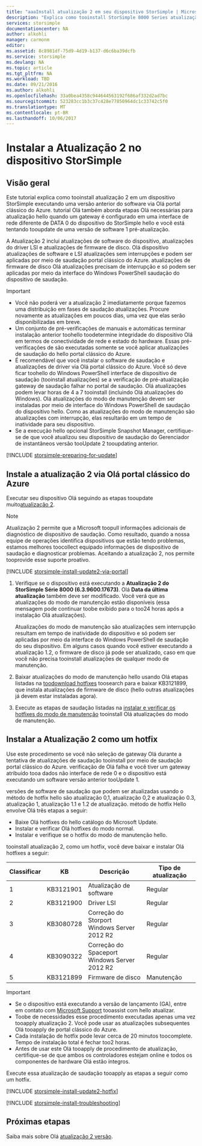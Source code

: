 ```yaml
---
title: "aaaInstall atualização 2 em seu dispositivo StorSimple | Microsoft Docs"
description: "Explica como tooinstall StorSimple 8000 Series atualização 2 em seu dispositivo da série StorSimple 8000."
services: storsimple
documentationcenter: NA
author: alkohli
manager: carmonm
editor: 
ms.assetid: 8c8981df-75d9-4d19-b137-d6c6ba39dcfb
ms.service: storsimple
ms.devlang: NA
ms.topic: article
ms.tgt_pltfrm: NA
ms.workload: TBD
ms.date: 09/21/2016
ms.author: alkohli
ms.openlocfilehash: 33a0bea4358c944644563192f686af332d2ad7bc
ms.sourcegitcommit: 523283cc1b3c37c428e77850964dc1c33742c5f0
ms.translationtype: MT
ms.contentlocale: pt-BR
ms.lasthandoff: 10/06/2017
---
```

# <a name="install-update-2-on-your-storsimple-device"></a>Instalar a Atualização 2 no dispositivo StorSimple
## <a name="overview"></a>Visão geral
Este tutorial explica como tooinstall atualização 2 em um dispositivo StorSimple executando uma versão anterior do software via Olá portal clássico do Azure. tutorial Olá também aborda etapas Olá necessárias para atualização hello quando um gateway é configurado em uma interface de rede diferente de DATA 0 do dispositivo do StorSimple hello e você está tentando tooupdate de uma versão de software 1 pré-atualização.

A Atualização 2 inclui atualizações de software do dispositivo, atualizações do driver LSI e atualizações de firmware de disco. Olá dispositivo atualizações de software e LSI atualizações sem interrupções e podem ser aplicadas por meio de saudação portal clássico do Azure. atualizações de firmware de disco Olá atualizações precisam de interrupção e só podem ser aplicadas por meio da interface do Windows PowerShell saudação do dispositivo de saudação.

> [!IMPORTANT]
> * Você não poderá ver a atualização 2 imediatamente porque fazemos uma distribuição em fases de saudação atualizações. Procure novamente as atualizações em poucos dias, uma vez que elas serão disponibilizadas em breve.
> * Um conjunto de pré-verificações de manuais e automáticas terminar instalação anterior toohello toodetermine integridade do dispositivo Olá em termos de conectividade de rede e estado do hardware. Essas pré-verificações de são executadas somente se você aplicar atualizações de saudação do hello portal clássico do Azure.
> * É recomendável que você instalar o software de saudação e atualizações de driver via Olá portal clássico do Azure. Você só deve ficar toohello do Windows PowerShell interface de dispositivo de saudação (tooinstall atualizações) se a verificação de pré-atualização gateway de saudação falhar no portal de saudação. Olá atualizações podem levar horas de 4 a 7 tooinstall (incluindo Olá atualizações do Windows). Olá atualizações do modo de manutenção devem ser instaladas por meio de interface do Windows PowerShell de saudação do dispositivo hello. Como as atualizações do modo de manutenção são atualizações com interrupção, elas resultarão em um tempo de inatividade para seu dispositivo.
> * Se a execução hello opcional StorSimple Snapshot Manager, certifique-se de que você atualizou seu dispositivo de saudação do Gerenciador de instantâneos versão tooUpdate 2 tooupdating anterior.
> 
> 

[!INCLUDE [storsimple-preparing-for-update](../../includes/storsimple-preparing-for-updates.md)]

## <a name="install-update-2-via-hello-azure-classic-portal"></a>Instale a atualização 2 via Olá portal clássico do Azure
Executar seu dispositivo Olá seguindo as etapas tooupdate muito[atualização 2](storsimple-update2-release-notes.md).

> [!NOTE]
> Atualização 2 permite que a Microsoft toopull informações adicionais de diagnóstico de dispositivo de saudação. Como resultado, quando a nossa equipe de operações identifica dispositivos que estão tendo problemas, estamos melhores toocollect equipado informações de dispositivo de saudação e diagnosticar problemas. Aceitando a atualização 2, nos permite tooprovide esse suporte proativo.
> 
> 

[!INCLUDE [storsimple-install-update2-via-portal](../../includes/storsimple-install-update2-via-portal.md)]

1. Verifique se o dispositivo está executando a **Atualização 2 do StorSimple Série 8000 (6.3.9600.17673)**. Olá **Data da última atualização** também deve ser modificado. Você verá que as atualizações do modo de manutenção estão disponíveis (essa mensagem pode continuar toobe exibido para o too24 horas após a instalação Olá atualizações).
   
   Atualizações do modo de manutenção são atualizações sem interrupção resultam em tempo de inatividade do dispositivo e só podem ser aplicadas por meio da interface do Windows PowerShell de saudação do seu dispositivo. Em alguns casos quando você estiver executando a atualização 1.2, o firmware de disco já pode ser atualizado, caso em que você não precisa tooinstall atualizações de qualquer modo de manutenção.
2. Baixar atualizações do modo de manutenção hello usando Olá etapas listadas na [toodownload hotfixes](#to-download-hotfixes) toosearch para e baixar KB3121899, que instala atualizações de firmware de disco (hello outras atualizações já devem estar instaladas agora).
3. Execute as etapas de saudação listadas na [instalar e verificar os hotfixes do modo de manutenção](#to-install-and-verify-maintenance-mode-hotfixes) tooinstall Olá atualizações do modo de manutenção.

## <a name="install-update-2-as-a-hotfix"></a>Instalar a Atualização 2 como um hotfix
Use este procedimento se você não seleção de gateway Olá durante a tentativa de atualizações de saudação tooinstall por meio de saudação portal clássico do Azure. verificação de Olá falha e você tiver um gateway atribuído tooa dados não interface de rede 0 e o dispositivo está executando um software versão anterior tooUpdate 1.

versões de software de saudação que podem ser atualizadas usando o método de hotfix hello são atualização 0,1, atualização 0,2 e atualização 0.3, atualização 1, atualização 1.1 e 1.2 de atualização. método de hotfix Hello envolve Olá três etapas a seguir:

* Baixe Olá hotfixes do hello catálogo do Microsoft Update.
* Instalar e verificar Olá hotfixes do modo normal.
* Instalar e verifique se o hotfix do modo de manutenção hello.

tooinstall atualização 2, como um hotfix, você deve baixar e instalar Olá hotfixes a seguir:

| Classificar | KB | Descrição | Tipo de atualização |
| --- | --- | --- | --- |
| 1 |KB3121901 |Atualização de software |Regular |
| 2 |KB3121900 |Driver LSI |Regular |
| 3 |KB3080728 |Correção do Storport  </br> Windows Server 2012 R2 |Regular |
| 4 |KB3090322 |Correção do Spaceport  </br> Windows Server 2012 R2 |Regular |
| 5 |KB3121899 |Firmware de disco |Manutenção  |

> [!IMPORTANT]
> * Se o dispositivo está executando a versão de lançamento (GA), entre em contato com [Microsoft Support](storsimple-contact-microsoft-support.md) tooassist com hello atualizar.
> * Toobe de necessidades esse procedimento executadas apenas uma vez tooapply atualização 2. Você pode usar as atualizações subsequentes Olá tooapply de portal clássico do Azure.
> * Cada instalação de hotfix pode levar cerca de 20 minutos toocomplete. Tempo de instalação total é fechar too2 horas.
> * Antes de usar este Olá tooapply de procedimento de atualização, certifique-se de que ambos os controladores estejam online e todos os componentes de hardware Olá estão íntegros.
> 
> 

Execute essa atualização de saudação tooapply as etapas a seguir como um hotfix.

[!INCLUDE [storsimple-install-update2-hotfix](../../includes/storsimple-install-update2-hotfix.md)]

[!INCLUDE [storsimple-install-troubleshooting](../../includes/storsimple-install-troubleshooting.md)]

## <a name="next-steps"></a>Próximas etapas
Saiba mais sobre Olá [atualização 2 versão](storsimple-update2-release-notes.md).

